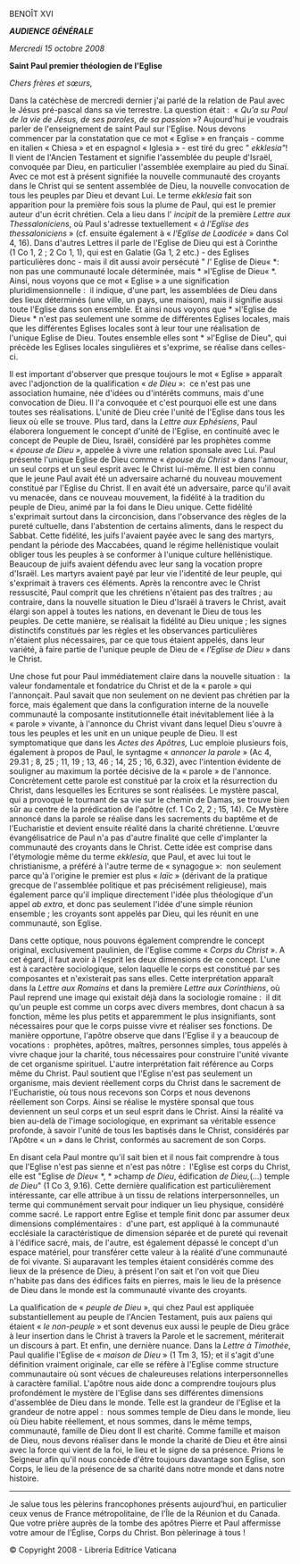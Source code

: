 BENOÎT XVI

***AUDIENCE GÉNÉRALE***

*Mercredi 15 octobre 2008*

**Saint Paul premier théologien de l'Eglise**

*Chers frères et sœurs,*

Dans la catéchèse de mercredi dernier j'ai parlé de la relation de Paul avec le Jésus pré-pascal dans sa vie terrestre. La question était :  « *Qu'a su Paul de la vie de Jésus, de ses paroles, de sa passion* »? Aujourd'hui je voudrais parler de l'enseignement de saint Paul sur l'Eglise. Nous devons commencer par la constatation que ce mot « Eglise » en français - comme en italien « Chiesa » et en espagnol « Iglesia » - est tiré du grec " *ekklesia"*! Il vient de l'Ancien Testament et signifie l'assemblée du peuple d'Israël, convoquée par Dieu, en particulier l'assemblée exemplaire au pied du Sinaï. Avec ce mot est à présent signifiée la nouvelle communauté des croyants dans le Christ qui se sentent assemblée de Dieu, la nouvelle convocation de tous les peuples par Dieu et devant Lui. Le terme *ekklesia* fait son apparition pour la première fois sous la plume de Paul, qui est le premier auteur d'un écrit chrétien. Cela a lieu dans l' *incipit* de la première *Lettre aux Thessaloniciens*, où Paul s'adresse textuellement « *à l'Eglise des thessaloniciens* » (cf. ensuite également à « *l'Eglise de Laodicée* » dans Col 4, 16). Dans d'autres Lettres il parle de l'Eglise de Dieu qui est à Corinthe (1 Co 1, 2 ; 2 Co 1, 1), qui est en Galatie (Ga 1, 2 etc.) - des Eglises particulières donc - mais il dit aussi avoir persécuté " *l'* Eglise de Dieu« *:  non pas une communauté locale déterminée, mais * »l'Eglise de Dieu« *. Ainsi, nous voyons que ce mot « Eglise » a une signification pluridimensionnelle :  il indique, d'une part, les assemblées de Dieu dans des lieux déterminés (une ville, un pays, une maison), mais il signifie aussi toute l'Eglise dans son ensemble. Et ainsi nous voyons que * »l'Eglise de Dieu« * n'est pas seulement une somme de différentes Eglises locales, mais que les différentes Eglises locales sont à leur tour une réalisation de l'unique Eglise de Dieu. Toutes ensemble elles sont * »l'Eglise de Dieu", qui précède les Eglises locales singulières et s'exprime, se réalise dans celles-ci.

Il est important d'observer que presque toujours le mot « Eglise » apparaît avec l'adjonction de la qualification « *de Dieu* »:  ce n'est pas une association humaine, née d'idées ou d'intérêts communs, mais d'une convocation de Dieu. Il l'a convoquée et c'est pourquoi elle est une dans toutes ses réalisations. L'unité de Dieu crée l'unité de l'Eglise dans tous les lieux où elle se trouve. Plus tard, dans la *Lettre aux Ephésiens*, Paul élaborera longuement le concept d'unité de l'Eglise, en continuité avec le concept de Peuple de Dieu, Israël, considéré par les prophètes comme « *épouse de Dieu* », appelée à vivre une relation sponsale avec Lui. Paul présente l'unique Eglise de Dieu comme « *épouse du Christ* » dans l'amour, un seul corps et un seul esprit avec le Christ lui-même. Il est bien connu que le jeune Paul avait été un adversaire acharné du nouveau mouvement constitué par l'Eglise du Christ. Il en avait été un adversaire, parce qu'il avait vu menacée, dans ce nouveau mouvement, la fidélité à la tradition du peuple de Dieu, animé par la foi dans le Dieu unique. Cette fidélité s'exprimait surtout dans la circoncision, dans l'observance des règles de la pureté cultuelle, dans l'abstention de certains aliments, dans le respect du Sabbat. Cette fidélité, les juifs l'avaient payée avec le sang des martyrs, pendant la période des Maccabées, quand le régime hellénistique voulait obliger tous les peuples à se conformer à l'unique culture hellénistique. Beaucoup de juifs avaient défendu avec leur sang la vocation propre d'Israël. Les martyrs avaient payé par leur vie l'identité de leur peuple, qui s'exprimait à travers ces éléments. Après la rencontre avec le Christ ressuscité, Paul comprit que les chrétiens n'étaient pas des traîtres ; au contraire, dans la nouvelle situation le Dieu d'Israël à travers le Christ, avait élargi son appel à toutes les nations, en devenant le Dieu de tous les peuples. De cette manière, se réalisait la fidélité au Dieu unique ; les signes distinctifs constitués par les règles et les observances particulières n'étaient plus nécessaires, par ce que tous étaient appelés, dans leur variété, à faire partie de l'unique peuple de Dieu de « *l'Eglise de Dieu* » dans le Christ.

Une chose fut pour Paul immédiatement claire dans la nouvelle situation :  la valeur fondamentale et fondatrice du Christ et de la « parole » qui l'annonçait. Paul savait que non seulement on ne devient pas chrétien par la force, mais également que dans la configuration interne de la nouvelle communauté la composante institutionnelle était inévitablement liée à la « parole » vivante, à l'annonce du Christ vivant dans lequel Dieu s'ouvre à tous les peuples et les unit en un unique peuple de Dieu. Il est symptomatique que dans les *Actes des Apôtres,* Luc emploie plusieurs fois, également à propos de Paul, le syntagme « *annoncer la parole* » (Ac 4, 29.31 ; 8, 25 ; 11, 19 ; 13, 46 ; 14, 25 ; 16, 6.32), avec l'intention évidente de souligner au maximum la portée décisive de la « parole » de l'annonce. Concrètement cette parole est constitué par la croix et la résurrection du Christ, dans lesquelles les Ecritures se sont réalisées. Le mystère pascal, qui a provoqué le tournant de sa vie sur le chemin de Damas, se trouve bien sûr au centre de la prédication de l'apôtre (cf. 1 Co 2, 2 ; 15, 14). Ce Mystère annoncé dans la parole se réalise dans les sacrements du baptême et de l'Eucharistie et devient ensuite réalité dans la charité chrétienne. L'œuvre évangélisatrice de Paul n'a pas d'autre finalité que celle d'implanter la communauté des croyants dans le Christ. Cette idée est comprise dans l'étymologie même du terme *ekklesia*, que Paul, et avec lui tout le christianisme, a préféré à l'autre terme de « synagogue »:  non seulement parce qu'à l'origine le premier est plus « *laïc* » (dérivant de la pratique grecque de l'assemblée politique et pas précisément religieuse), mais également parce qu'il implique directement l'idée plus théologique d'un appel *ab extra*, et donc pas seulement l'idée d'une simple réunion ensemble ; les croyants sont appelés par Dieu, qui les réunit en une communauté, son Eglise.

Dans cette optique, nous pouvons également comprendre le concept original, exclusivement paulinien, de l'Eglise comme « *Corps du Christ* ». A cet égard, il faut avoir à l'esprit les deux dimensions de ce concept. L'une est à caractère sociologique, selon laquelle le corps est constitué par ses composantes et n'existerait pas sans elles. Cette interprétation apparaît dans la *Lettre aux Romains* et dans la première *Lettre aux Corinthiens*, où Paul reprend une image qui existait déjà dans la sociologie romaine :  il dit qu'un peuple est comme un corps avec divers membres, dont chacun à sa fonction, même les plus petits et apparemment le plus insignifiants, sont nécessaires pour que le corps puisse vivre et réaliser ses fonctions. De manière opportune, l'apôtre observe que dans l'Eglise il y a beaucoup de vocations :  prophètes, apôtres, maîtres, personnes simples, tous appelés à vivre chaque jour la charité, tous nécessaires pour construire l'unité vivante de cet organisme spirituel. L'autre interprétation fait référence au Corps même du Christ. Paul soutient que l'Eglise n'est pas seulement un organisme, mais devient réellement corps du Christ dans le sacrement de l'Eucharistie, où tous nous recevons son Corps et nous devenons réellement son Corps. Ainsi se réalise le mystère sponsal que tous deviennent un seul corps et un seul esprit dans le Christ. Ainsi la réalité va bien au-delà de l'image sociologique, en exprimant sa véritable essence profonde, à savoir l'unité de tous les baptisés dans le Christ, considérés par l'Apôtre « un » dans le Christ, conformés au sacrement de son Corps.

En disant cela Paul montre qu'il sait bien et il nous fait comprendre à tous que l'Eglise n'est pas sienne et n'est pas nôtre :  l'Eglise est corps du Christ, elle est "Eglise *de Dieu*« *, * »champ *de Dieu*, édification *de Dieu,*(...) temple *de Dieu*" (1 Co 3, 9.16). Cette dernière qualification est particulièrement intéressante, car elle attribue à un tissu de relations interpersonnelles, un terme qui communément servait pour indiquer un lieu physique, considéré comme sacré. Le rapport entre Eglise et temple finit donc par assumer deux dimensions complémentaires :  d'une part, est appliqué à la communauté ecclésiale la caractéristique de dimension séparée et de pureté qui revenait à l'édifice sacré, mais, de l'autre, est également dépassé le concept d'un espace matériel, pour transférer cette valeur à la réalité d'une communauté de foi vivante. Si auparavant les temples étaient considérés comme des lieux de la présence de Dieu, à présent l'on sait et l'on voit que Dieu n'habite pas dans des édifices faits en pierres, mais le lieu de la présence de Dieu dans le monde est la communauté vivante des croyants.

La qualification de « *peuple de Dieu* », qui chez Paul est appliquée substantiellement au peuple de l'Ancien Testament, puis aux païens qui étaient « *le non-peuple* » et sont devenus eux aussi le peuple de Dieu grâce à leur insertion dans le Christ à travers la Parole et le sacrement, mériterait un discours à part. Et enfin, une dernière nuance. Dans la *Lettre à Timothée*, Paul qualifie l'Eglise de « *maison de Dieu* » (1 Tm 3, 15); et il s'agit d'une définition vraiment originale, car elle se réfère à l'Eglise comme structure communautaire où sont vécues de chaleureuses relations interpersonnelles à caractère familial. L'apôtre nous aide donc a comprendre toujours plus profondément le mystère de l'Eglise dans ses différentes dimensions d'assemblée de Dieu dans le monde. Telle est la grandeur de l'Eglise et la grandeur de notre appel :  nous sommes temple de Dieu dans le monde, lieu où Dieu habite réellement, et nous sommes, dans le même temps, communauté, famille de Dieu dont Il est charité. Comme famille et maison de Dieu, nous devons réaliser dans le monde la charité de Dieu et être ainsi avec la force qui vient de la foi, le lieu et le signe de sa présence. Prions le Seigneur afin qu'il nous concède d'être toujours davantage son Eglise, son Corps, le lieu de la présence de sa charité dans notre monde et dans notre histoire.

* * *

Je salue tous les pèlerins francophones présents aujourd’hui, en particulier ceux venus de France métropolitaine, de l’Île de la Réunion et du Canada. Que votre prière auprès de la tombe des apôtres Pierre et Paul affermisse votre amour de l’Église, Corps du Christ. Bon pèlerinage à tous !

© Copyright 2008 - Libreria Editrice Vaticana